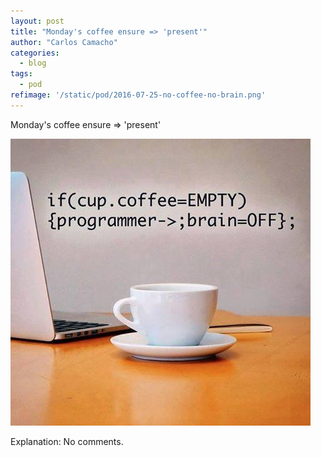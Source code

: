 ```yaml
---
layout: post
title: "Monday's coffee ensure => 'present'"
author: "Carlos Camacho"
categories:
  - blog
tags:
  - pod
refimage: '/static/pod/2016-07-25-no-coffee-no-brain.png'
---
```

Monday's coffee ensure => 'present'

![](/static/pod/2016-07-25-no-coffee-no-brain.png)

Explanation: No comments.

